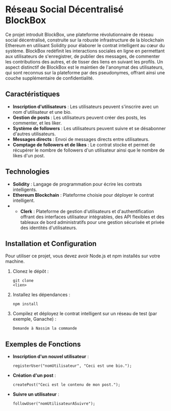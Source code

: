 
# Réseau Social Décentralisé BlockBox

Ce projet introduit BlockBox, une plateforme révolutionnaire de réseau social décentralisé, construite sur la robuste infrastructure de la blockchain Ethereum en utilisant Solidity pour élaborer le contrat intelligent au cœur du système. BlockBox redéfinit les interactions sociales en ligne en permettant aux utilisateurs de s'enregistrer, de publier des messages, de commenter les contributions des autres, et de tisser des liens en suivant les profils. Un aspect distinctif de BlockBox est le maintien de l'anonymat des utilisateurs, qui sont reconnus sur la plateforme par des pseudonymes, offrant ainsi une couche supplémentaire de confidentialité.

## Caractéristiques
- **Inscription d'utilisateurs** : Les utilisateurs peuvent s'inscrire avec un nom d'utilisateur et une bio.
- **Gestion de posts** : Les utilisateurs peuvent créer des posts, les commenter, et les liker.
- **Système de followers** : Les utilisateurs peuvent suivre et se désabonner d'autres utilisateurs.
- **Messages directs** : Envoi de messages directs entre utilisateurs.
- **Comptage de followers et de likes** : Le contrat stocke et permet de récupérer le nombre de followers d'un utilisateur ainsi que le nombre de likes d'un post.

## Technologies
- **Solidity** : Langage de programmation pour écrire les contrats intelligents.
- **Ethereum Blockchain** : Plateforme choisie pour déployer le contrat intelligent.
- - **Clerk** : Plateforme de gestion d'utilisateurs et d'authentification offrant des interfaces utilisateur intégrables, des API flexibles et des tableaux de bord administratifs pour une gestion sécurisée et privée des identités d'utilisateurs.
## Installation et Configuration
Pour utiliser ce projet, vous devez avoir Node.js et npm installés sur votre machine.

1. Clonez le dépôt :
   ```
   git clone 
   <lien>
   ```
2. Installez les dépendances :
   ```
   npm install
   ```
3. Compilez et déployez le contrat intelligent sur un réseau de test (par exemple, Ganache) :
   ```
   Demande à Nassim la commande
   ```

## Exemples de Fonctions
- **Inscription d'un nouvel utilisateur** :
  ```
  registerUser("nomUtilisateur", "Ceci est une bio.");
  ```
- **Création d'un post** :
  ```
  createPost("Ceci est le contenu de mon post.");
  ```
- **Suivre un utilisateur** :
  ```
  followUser("nomUtilisateurASuivre");
  ```


